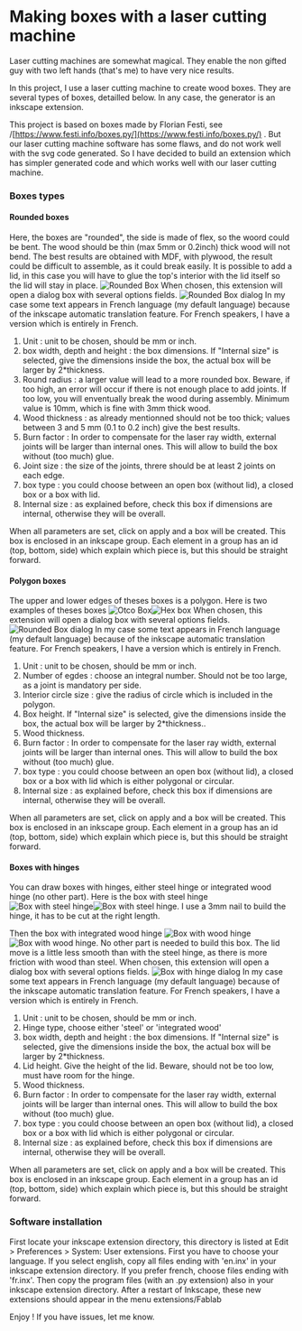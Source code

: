 # Making boxes with a laser cutting machine

Laser cutting machines are somewhat magical. They enable the non gifted guy with two left hands (that's me) to have very nice results.

In this project, I use a laser cutting machine to create wood boxes. They are several types of boxes, detailled below. In any case, the generator is an inkscape extension.

This project is based on boxes made by Florian Festi, see /[https://www.festi.info/boxes.py/](https://www.festi.info/boxes.py/)  . But our laser cutting machine software has some flaws, and do not work well with the svg code generated. So I have decided to build an extension which has simpler generated code and which works well with our laser cutting machine.
### Boxes types
#### Rounded boxes
Here, the boxes are "rounded", the side is made of flex, so the woord could be bent. The wood should be thin (max 5mm or 0.2inch) thick wood will not bend. The best results are obtained with MDF, with plywood, the result could be difficult to assemble, as it could break easily.  It is possible to add a lid, in this case you will have to glue the top's interior with the lid itself so the lid will stay in place.
![Rounded Box](Rounded1.png  "MDF rounded Box") 
When chosen, this extension will open a dialog box with several options fields.
![Rounded Box dialog](roundedBox_dialog.png  "Rounded box generator dialog box")
In my case some text appears in French language (my default language) because of the inkscape automatic translation feature. For French speakers, I have a version which is entirely in French.
1. Unit : unit to be chosen, should be mm or inch.
2. box width, depth and height : the box dimensions. If "Internal size" is selected, give the dimensions inside the box, the actual box will be larger by 2*thickness.
3. Round radius : a larger value will lead to a more rounded box. Beware, if too high, an error will occur if there is not enough place to add joints. If too low,  you will enventually break the wood during assembly. Minimum value is 10mm, which is fine with 3mm thick wood.
4. Wood thickness : as already mentionned should not be too thick; values between 3 and 5 mm (0.1 to 0.2 inch) give the best results. 
 5. Burn factor : In order to compensate for the laser ray width, external joints will be larger than internal ones. This will allow to build the box without (too much) glue. 
 6. Joint size : the size of the joints, threre should be at least 2 joints on each edge.
 7. box type : you could choose between an open box (without lid), a closed box or a box with lid. 
 8. Internal size : as explained before, check this box if dimensions are internal, otherwise they will be overall.
 
 When all parameters are set, click on apply and a box will be created. This box is enclosed in an inkscape group. Each element in a group has an id (top, bottom, side) which explain which piece is, but this should be straight forward.
 
#### Polygon boxes
 
The upper and lower edges of theses boxes is a polygon. Here is two examples of theses boxes
![Otco Box](Octo_1.png  "Octo box with polygonal lid")![Hex box](Hexa_1.png  "Hex box with circular lid")
When chosen, this extension will open a dialog box with several options fields.
![Rounded Box dialog](PolygonBox_dialog.png  "Rounded box generator dialog box")
In my case some text appears in French language (my default language) because of the inkscape automatic translation feature. For French speakers, I have a version which is entirely in French.
1. Unit : unit to be chosen, should be mm or inch.
2. Number of egdes : choose an integral number. Should not be too large, as a joint is mandatory per side. 
3. Interior circle size : give the radius of circle which is included in the polygon.
4. Box height. If "Internal size" is selected, give the dimensions inside the box, the actual box will be larger by 2*thickness..
5. Wood thickness. 
6. Burn factor : In order to compensate for the laser ray width, external joints will be larger than internal ones. This will allow to build the box without (too much) glue. 
 7. box type : you could choose between an open box (without lid), a closed box or a box with lid which is either polygonal or circular. 
 8. Internal size : as explained before, check this box if dimensions are internal, otherwise they will be overall.
 
 When all parameters are set, click on apply and a box will be created. This box is enclosed in an inkscape group. Each element in a group has an id (top, bottom, side) which explain which piece is, but this should be straight forward.
 
 
#### Boxes with hinges
 
You can draw boxes with hinges, either steel hinge or integrated wood hinge (no other part).
Here is the box with steel hinge
![Box with steel hinge](Coffin1.png  "Box with steel hinge")![Box with steel hinge](Coffin2.png  "Box with steel hinge"). 
I use a 3mm nail to build the hinge, it has to be cut at the right length.
 
 Then the box with integrated wood hinge
![Box with wood hinge](Coffin3.png  "Box with wood hinge")![Box with wood hinge](Coffin4.png  "Box with wood hinge"). 
No other part is needed to build this box. The lid move is a little less smooth than with the steel hinge, as there is more friction with wood than steel.
When chosen, this extension will open a dialog box with several options fields.
![Box with hinge dialog](HingeBox_Dialog.png  "Rounded box generator dialog box")
In my case some text appears in French language (my default language) because of the inkscape automatic translation feature. For French speakers, I have a version which is entirely in French.
1. Unit : unit to be chosen, should be mm or inch.
2. Hinge type, choose either 'steel' or 'integrated wood'
3. box width, depth and height : the box dimensions. If "Internal size" is selected, give the dimensions inside the box, the actual box will be larger by 2*thickness.
4. Lid height. Give the height of the lid. Beware, should not be too low, must have room for the hinge.
5. Wood thickness. 
6. Burn factor : In order to compensate for the laser ray width, external joints will be larger than internal ones. This will allow to build the box without (too much) glue. 
 7. box type : you could choose between an open box (without lid), a closed box or a box with lid which is either polygonal or circular. 
 8. Internal size : as explained before, check this box if dimensions are internal, otherwise they will be overall.
 
 When all parameters are set, click on apply and a box will be created. This box is enclosed in an inkscape group. Each element in a group has an id (top, bottom, side) which explain which piece is, but this should be straight forward.
 
 
### Software installation
First locate your inkscape extension directory, this directory is listed at Edit > Preferences > System: User extensions.
First you have to choose your language. If you select english, copy all files ending with 'en.inx' in your inkscape extension directory. If you prefer french, choose files ending with 'fr.inx'.
Then copy the program files (with an .py extension) also in your inkscape extension directory.
After a restart of Inkscape, these new extensions should appear in the menu extensions/Fablab

Enjoy !
If you have issues, let me know.